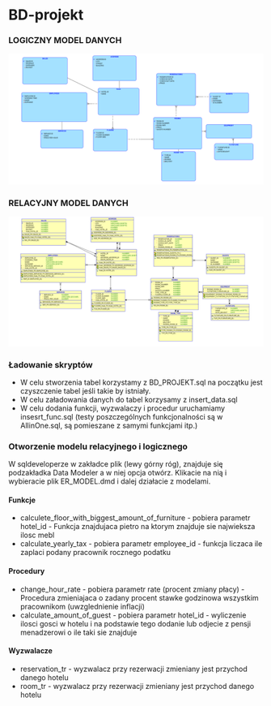# BD-projekt
### LOGICZNY MODEL DANYCH
![alt text](https://github.com/buczi/BD-projekt/blob/master/logiczny.png)
### RELACYJNY MODEL DANYCH

![alt text](https://github.com/buczi/BD-projekt/blob/master/relacje.png)

### Ładowanie skryptów
* W celu stworzenia tabel korzystamy z BD_PROJEKT.sql na początku jest czyszczenie tabel jeśli takie by istniały.
* W celu załadowania danych do tabel korzysamy z insert_data.sql
* W celu dodania funkcji, wyzwalaczy i procedur uruchamiamy insesrt_func.sql (testy poszczególnych funkcjonalności są w AllinOne.sql, są pomieszane z samymi funkcjami itp.)

### Otworzenie modelu relacyjnego i logicznego 
W sqldeveloperze w zakładce plik (lewy górny róg), znajduje się podzakładka Data Modeler a w niej opcja otwórz. Klikacie na nią i wybieracie plik ER_MODEL.dmd i dalej działacie z modelami.

#### Funkcje
* calculete_floor_with_biggest_amount_of_furniture - pobiera parametr hotel_id - Funkcja znajdujaca pietro na ktorym znajduje sie najwieksza ilosc mebl
* calculate_yearly_tax - pobiera parametr employee_id - funkcja liczaca ile zaplaci podany pracownik rocznego podatku

#### Procedury
* change_hour_rate - pobiera parametr rate (procent zmiany płacy) - Procedura zmieniajaca o zadany procent stawke godzinowa wszystkim pracownikom (uwzglednienie inflacji)
* calculate_amount_of_guest - pobiera parametr hotel_id - wyliczenie ilosci gosci w hotelu i na podstawie tego dodanie lub odjecie z pensji menadzerowi o ile taki sie znajduje

#### Wyzwalacze
* reservation_tr - wyzwalacz przy rezerwacji zmieniany jest przychod danego hotelu
* room_tr - wyzwalacz przy rezerwacji zmieniany jest przychod danego hotelu
